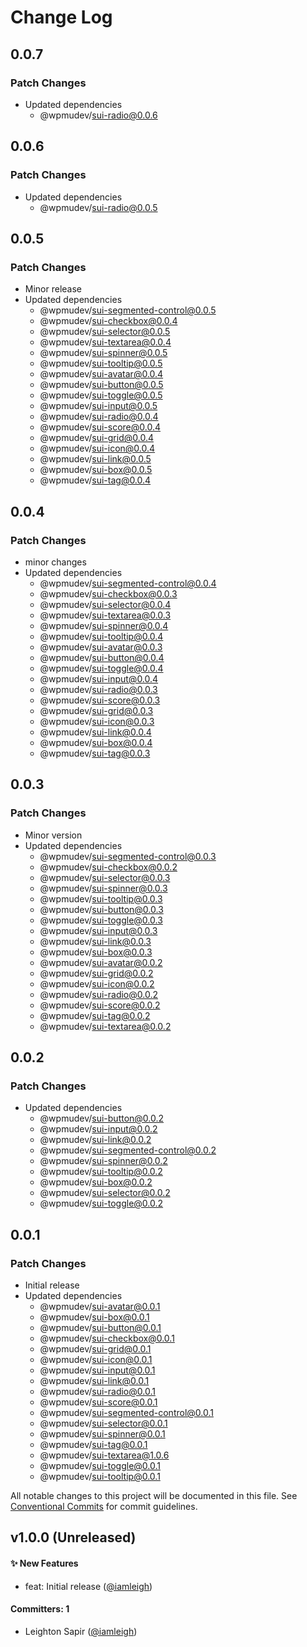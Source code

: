 # Change Log

## 0.0.7

### Patch Changes

- Updated dependencies
  - @wpmudev/sui-radio@0.0.6

## 0.0.6

### Patch Changes

- Updated dependencies
  - @wpmudev/sui-radio@0.0.5

## 0.0.5

### Patch Changes

- Minor release
- Updated dependencies
  - @wpmudev/sui-segmented-control@0.0.5
  - @wpmudev/sui-checkbox@0.0.4
  - @wpmudev/sui-selector@0.0.5
  - @wpmudev/sui-textarea@0.0.4
  - @wpmudev/sui-spinner@0.0.5
  - @wpmudev/sui-tooltip@0.0.5
  - @wpmudev/sui-avatar@0.0.4
  - @wpmudev/sui-button@0.0.5
  - @wpmudev/sui-toggle@0.0.5
  - @wpmudev/sui-input@0.0.5
  - @wpmudev/sui-radio@0.0.4
  - @wpmudev/sui-score@0.0.4
  - @wpmudev/sui-grid@0.0.4
  - @wpmudev/sui-icon@0.0.4
  - @wpmudev/sui-link@0.0.5
  - @wpmudev/sui-box@0.0.5
  - @wpmudev/sui-tag@0.0.4

## 0.0.4

### Patch Changes

- minor changes
- Updated dependencies
  - @wpmudev/sui-segmented-control@0.0.4
  - @wpmudev/sui-checkbox@0.0.3
  - @wpmudev/sui-selector@0.0.4
  - @wpmudev/sui-textarea@0.0.3
  - @wpmudev/sui-spinner@0.0.4
  - @wpmudev/sui-tooltip@0.0.4
  - @wpmudev/sui-avatar@0.0.3
  - @wpmudev/sui-button@0.0.4
  - @wpmudev/sui-toggle@0.0.4
  - @wpmudev/sui-input@0.0.4
  - @wpmudev/sui-radio@0.0.3
  - @wpmudev/sui-score@0.0.3
  - @wpmudev/sui-grid@0.0.3
  - @wpmudev/sui-icon@0.0.3
  - @wpmudev/sui-link@0.0.4
  - @wpmudev/sui-box@0.0.4
  - @wpmudev/sui-tag@0.0.3

## 0.0.3

### Patch Changes

- Minor version
- Updated dependencies
  - @wpmudev/sui-segmented-control@0.0.3
  - @wpmudev/sui-checkbox@0.0.2
  - @wpmudev/sui-selector@0.0.3
  - @wpmudev/sui-spinner@0.0.3
  - @wpmudev/sui-tooltip@0.0.3
  - @wpmudev/sui-button@0.0.3
  - @wpmudev/sui-toggle@0.0.3
  - @wpmudev/sui-input@0.0.3
  - @wpmudev/sui-link@0.0.3
  - @wpmudev/sui-box@0.0.3
  - @wpmudev/sui-avatar@0.0.2
  - @wpmudev/sui-grid@0.0.2
  - @wpmudev/sui-icon@0.0.2
  - @wpmudev/sui-radio@0.0.2
  - @wpmudev/sui-score@0.0.2
  - @wpmudev/sui-tag@0.0.2
  - @wpmudev/sui-textarea@0.0.2

## 0.0.2

### Patch Changes

- Updated dependencies
  - @wpmudev/sui-button@0.0.2
  - @wpmudev/sui-input@0.0.2
  - @wpmudev/sui-link@0.0.2
  - @wpmudev/sui-segmented-control@0.0.2
  - @wpmudev/sui-spinner@0.0.2
  - @wpmudev/sui-tooltip@0.0.2
  - @wpmudev/sui-box@0.0.2
  - @wpmudev/sui-selector@0.0.2
  - @wpmudev/sui-toggle@0.0.2

## 0.0.1

### Patch Changes

- Initial release
- Updated dependencies
  - @wpmudev/sui-avatar@0.0.1
  - @wpmudev/sui-box@0.0.1
  - @wpmudev/sui-button@0.0.1
  - @wpmudev/sui-checkbox@0.0.1
  - @wpmudev/sui-grid@0.0.1
  - @wpmudev/sui-icon@0.0.1
  - @wpmudev/sui-input@0.0.1
  - @wpmudev/sui-link@0.0.1
  - @wpmudev/sui-radio@0.0.1
  - @wpmudev/sui-score@0.0.1
  - @wpmudev/sui-segmented-control@0.0.1
  - @wpmudev/sui-selector@0.0.1
  - @wpmudev/sui-spinner@0.0.1
  - @wpmudev/sui-tag@0.0.1
  - @wpmudev/sui-textarea@1.0.6
  - @wpmudev/sui-toggle@0.0.1
  - @wpmudev/sui-tooltip@0.0.1

All notable changes to this project will be documented in this file. See
[Conventional Commits](https://conventionalcommits.org/) for commit guidelines.

## v1.0.0 (Unreleased)

#### ✨ New Features

- feat: Initial release ([@iamleigh](https://github.com/iamleigh))

#### Committers: 1

- Leighton Sapir ([@iamleigh](https://github.com/iamleigh))
